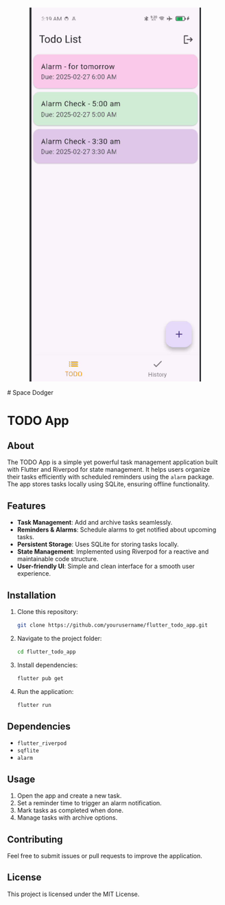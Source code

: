  <p align="center"><a href="#" target="_blank"><img src="https://github.com/darylchill/TODO_App/blob/main/img.png" width="400" alt="TODO" class='logo' style='mix-blend-mode:multiply'></a></p>
# Space Dodger

# TODO App

## About
The TODO App is a simple yet powerful task management application built with Flutter and Riverpod for state management. It helps users organize their tasks efficiently with scheduled reminders using the `alarm` package. The app stores tasks locally using SQLite, ensuring offline functionality.

## Features
- **Task Management**: Add and archive tasks seamlessly.
- **Reminders & Alarms**: Schedule alarms to get notified about upcoming tasks.
- **Persistent Storage**: Uses SQLite for storing tasks locally.
- **State Management**: Implemented using Riverpod for a reactive and maintainable code structure.
- **User-friendly UI**: Simple and clean interface for a smooth user experience.

## Installation
1. Clone this repository:
   ```sh
   git clone https://github.com/yourusername/flutter_todo_app.git
   ```
2. Navigate to the project folder:
   ```sh
   cd flutter_todo_app
   ```
3. Install dependencies:
   ```sh
   flutter pub get
   ```
4. Run the application:
   ```sh
   flutter run
   ```

## Dependencies
- `flutter_riverpod`
- `sqflite`
- `alarm`

## Usage
1. Open the app and create a new task.
2. Set a reminder time to trigger an alarm notification.
3. Mark tasks as completed when done.
4. Manage tasks with archive options.

## Contributing
Feel free to submit issues or pull requests to improve the application.

## License
This project is licensed under the MIT License.

